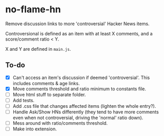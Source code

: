 # no-flame-hn
Remove discussion links to more 'controversial' Hacker News items.

Controversional is defined as an item with at least X comments, and a score/comment ratio < Y. 

X and Y are defined in `main.js`.

## To-do

- [x] Can't access an item's discussion if deemed 'controversial'. This includes comments & age links.
- [x] Move comments threshold and ratio minimum to constants file.
- [ ] Move html stuff to separate folder.
- [ ] Add tests.
- [ ] Add .css file that changes affected items (lighten the whole entry?).
- [ ] Handle Ask/Show HNs differently (they tend to have more comments even when not controversial, driving the 'normal' ratio down). 
- [ ] Mess around with ratio/comments threshold. 
- [ ] Make into extension.
